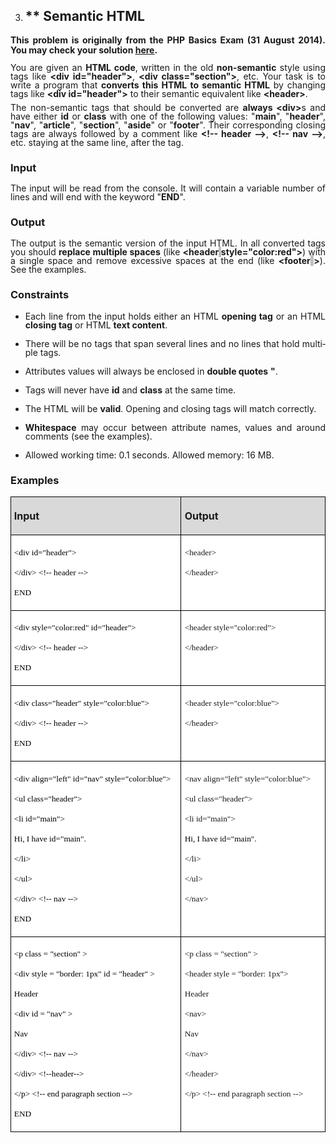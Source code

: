 <OL START=3>
	<LI><H2 CLASS="western" ALIGN=JUSTIFY> ** Semantic HTML</H2>
</OL>
<P LANG="bg-BG" CLASS="western" ALIGN=JUSTIFY STYLE="margin-bottom: 0.14in; line-height: 115%">
<SPAN LANG="en-US"><B>This problem is originally from the PHP Basics
Exam (31 August 2014). You may check your solution </B></SPAN><FONT COLOR="#0563c1"><SPAN LANG="zxx"><U><A HREF="https://judge.softuni.bg/Contests/Practice/Index/84#4"><SPAN LANG="en-US"><B>here</B></SPAN></A></U></SPAN></FONT><SPAN LANG="en-US"><B>.</B></SPAN></P>
<P LANG="bg-BG" CLASS="western" ALIGN=JUSTIFY STYLE="margin-top: 0.08in; margin-bottom: 0.08in; line-height: 100%">
<SPAN LANG="en-US">You are given an </SPAN><SPAN LANG="en-US"><B>HTML
code</B></SPAN><SPAN LANG="en-US">, written in the old </SPAN><SPAN LANG="en-US"><B>non-semantic</B></SPAN><SPAN LANG="en-US">
style using tags like </SPAN><SPAN LANG="en-US"><B>&lt;div
id=&quot;header&quot;&gt;</B></SPAN><SPAN LANG="en-US">, </SPAN><SPAN LANG="en-US"><B>&lt;div
class=&quot;section&quot;&gt;</B></SPAN><SPAN LANG="en-US">, etc.
Your task is to write a program that </SPAN><SPAN LANG="en-US"><B>converts
this HTML to semantic HTML</B></SPAN><SPAN LANG="en-US"> by changing
tags like </SPAN><SPAN LANG="en-US"><B>&lt;div id=&quot;header&quot;&gt;</B></SPAN><SPAN LANG="en-US">
to their semantic equivalent like </SPAN><SPAN LANG="en-US"><B>&lt;header&gt;</B></SPAN><SPAN LANG="en-US">.</SPAN></P>
<P LANG="bg-BG" CLASS="western" ALIGN=JUSTIFY STYLE="margin-top: 0.08in; margin-bottom: 0.08in; line-height: 100%">
<SPAN LANG="en-US">The non-semantic tags that should be converted are
</SPAN><SPAN LANG="en-US"><B>always &lt;div&gt;</B></SPAN><SPAN LANG="en-US">s
and have either </SPAN><SPAN LANG="en-US"><B>id</B></SPAN><SPAN LANG="en-US">
or </SPAN><SPAN LANG="en-US"><B>class</B></SPAN><SPAN LANG="en-US">
with one of the following values: &quot;</SPAN><SPAN LANG="en-US"><B>main</B></SPAN><SPAN LANG="en-US">&quot;,
&quot;</SPAN><SPAN LANG="en-US"><B>header</B></SPAN><SPAN LANG="en-US">&quot;,
&quot;</SPAN><SPAN LANG="en-US"><B>nav</B></SPAN><SPAN LANG="en-US">&quot;,
&quot;</SPAN><SPAN LANG="en-US"><B>article</B></SPAN><SPAN LANG="en-US">&quot;,
&quot;</SPAN><SPAN LANG="en-US"><B>section</B></SPAN><SPAN LANG="en-US">&quot;,
&quot;</SPAN><SPAN LANG="en-US"><B>aside</B></SPAN><SPAN LANG="en-US">&quot;
or &quot;</SPAN><SPAN LANG="en-US"><B>footer</B></SPAN><SPAN LANG="en-US">&quot;.
Their corresponding closing tags are always followed by a comment
like </SPAN><SPAN LANG="en-US"><B>&lt;!-- header --&gt;</B></SPAN><SPAN LANG="en-US">,
</SPAN><SPAN LANG="en-US"><B>&lt;!-- nav --&gt;</B></SPAN><SPAN LANG="en-US">,
etc. staying at the same line, after the tag.</SPAN></P>
<H3 LANG="bg-BG" CLASS="western" ALIGN=JUSTIFY><SPAN LANG="en-US">Input</SPAN></H3>
<P LANG="bg-BG" CLASS="western" ALIGN=JUSTIFY STYLE="margin-bottom: 0.08in; line-height: 100%">
<SPAN LANG="en-US">The input will be read from the console. It will
contain a variable number of lines and will end with the keyword
&quot;</SPAN><SPAN LANG="en-US"><B>END</B></SPAN><SPAN LANG="en-US">&quot;.</SPAN></P>
<H3 LANG="bg-BG" CLASS="western" ALIGN=JUSTIFY><SPAN LANG="en-US">Output</SPAN></H3>
<P LANG="bg-BG" CLASS="western" ALIGN=JUSTIFY STYLE="margin-bottom: 0.08in; line-height: 100%">
<SPAN LANG="en-US">The output is the semantic version of the input
HTML. In all converted tags you should </SPAN><SPAN LANG="en-US"><B>replace
multiple spaces</B></SPAN><SPAN LANG="en-US"> (like </SPAN><SPAN LANG="en-US"><B>&lt;header</B></SPAN><SPAN LANG="en-US"><B><SPAN STYLE="background: #bfbfbf">
     </SPAN></B></SPAN><SPAN LANG="en-US"><B>style=&quot;color:red&quot;&gt;</B></SPAN><SPAN LANG="en-US">)
with a single space and remove excessive spaces at the end (like
</SPAN><SPAN LANG="en-US"><B>&lt;footer</B></SPAN><SPAN LANG="en-US"><B><SPAN STYLE="background: #bfbfbf">
     </SPAN></B></SPAN><SPAN LANG="en-US"><B>&gt;</B></SPAN><SPAN LANG="en-US">).
See the examples.</SPAN></P>
<H3 LANG="bg-BG" CLASS="western" ALIGN=JUSTIFY><SPAN LANG="en-US">Constraints</SPAN></H3>
<UL>
	<LI><P LANG="bg-BG" CLASS="western" ALIGN=JUSTIFY STYLE="margin-bottom: 0in; line-height: 100%">
	<SPAN LANG="en-US">Each line from the input holds either an HTML
	</SPAN><SPAN LANG="en-US"><B>opening tag</B></SPAN><SPAN LANG="en-US">
	or an HTML </SPAN><SPAN LANG="en-US"><B>closing tag</B></SPAN><SPAN LANG="en-US">
	or HTML </SPAN><SPAN LANG="en-US"><B>text content</B></SPAN><SPAN LANG="en-US">.</SPAN></P>
	<LI><P LANG="bg-BG" CLASS="western" ALIGN=JUSTIFY STYLE="margin-bottom: 0in; line-height: 100%">
	<SPAN LANG="en-US">There will be no tags that span several lines and
	no lines that hold multiple tags.</SPAN></P>
	<LI><P LANG="bg-BG" CLASS="western" ALIGN=JUSTIFY STYLE="margin-bottom: 0in; line-height: 100%">
	<SPAN LANG="en-US">Attributes values will always be enclosed in
	</SPAN><SPAN LANG="en-US"><B>double quotes</B></SPAN><SPAN LANG="en-US">
	</SPAN><SPAN LANG="en-US"><B>&quot;</B></SPAN><SPAN LANG="en-US">.</SPAN></P>
	<LI><P LANG="bg-BG" CLASS="western" ALIGN=JUSTIFY STYLE="margin-bottom: 0in; line-height: 100%">
	<SPAN LANG="en-US">Tags will never have </SPAN><SPAN LANG="en-US"><B>id</B></SPAN><SPAN LANG="en-US">
	and </SPAN><SPAN LANG="en-US"><B>class</B></SPAN><SPAN LANG="en-US">
	at the same time.</SPAN></P>
	<LI><P LANG="bg-BG" CLASS="western" ALIGN=JUSTIFY STYLE="margin-bottom: 0in; line-height: 100%">
	<SPAN LANG="en-US">The HTML will be </SPAN><SPAN LANG="en-US"><B>valid</B></SPAN><SPAN LANG="en-US">.
	Opening and closing tags will match correctly.</SPAN></P>
	<LI><P LANG="bg-BG" CLASS="western" ALIGN=JUSTIFY STYLE="margin-bottom: 0in; line-height: 100%">
	<SPAN LANG="en-US"><B>Whitespace</B></SPAN><SPAN LANG="en-US"> may
	occur between attribute names, values and around comments (see the
	examples).</SPAN></P>
	<LI><P LANG="bg-BG" CLASS="western" ALIGN=JUSTIFY STYLE="margin-bottom: 0in; line-height: 100%">
	<SPAN LANG="en-US">Allowed working time: 0.1 seconds. Allowed
	memory: 16</SPAN><SPAN LANG="en-US"> MB.</SPAN></P>
</UL>
<H3 LANG="bg-BG" CLASS="western" ALIGN=JUSTIFY><SPAN LANG="en-US">Examples</SPAN></H3>
<TABLE WIDTH=692 CELLPADDING=4 CELLSPACING=0>
	<COL WIDTH=373>
	<COL WIDTH=301>
	<TR VALIGN=TOP>
		<TD WIDTH=373 HEIGHT=1 BGCOLOR="#d9d9d9" STYLE="border: 1px solid #00000a; padding-top: 0.04in; padding-bottom: 0.04in; padding-left: 0.05in; padding-right: 0.06in">
			<P LANG="bg-BG" CLASS="western" ALIGN=JUSTIFY><SPAN LANG="en-US"><B>Input</B></SPAN></P>
		</TD>
		<TD WIDTH=301 BGCOLOR="#d9d9d9" STYLE="border: 1px solid #00000a; padding-top: 0.04in; padding-bottom: 0.04in; padding-left: 0.06in; padding-right: 0.06in">
			<P LANG="bg-BG" CLASS="western" ALIGN=JUSTIFY><SPAN LANG="en-US"><B>Output</B></SPAN></P>
		</TD>
	</TR>
	<TR VALIGN=TOP>
		<TD WIDTH=373 BGCOLOR="#ffffff" STYLE="border: 1px solid #00000a; padding-top: 0.04in; padding-bottom: 0.04in; padding-left: 0.05in; padding-right: 0.06in">
			<P LANG="bg-BG" CLASS="western" ALIGN=JUSTIFY STYLE="margin-bottom: 0in">
			<FONT COLOR="#000000"><FONT FACE="Consolas, serif"><FONT SIZE=2 STYLE="font-size: 10pt"><SPAN LANG="en-US">&lt;div
			id=&quot;header&quot;&gt;</SPAN></FONT></FONT></FONT></P>
			<P LANG="bg-BG" CLASS="western" ALIGN=JUSTIFY STYLE="margin-bottom: 0in">
			<FONT COLOR="#000000"><FONT FACE="Consolas, serif"><FONT SIZE=2 STYLE="font-size: 10pt"><SPAN LANG="en-US">&lt;/div&gt;
			&lt;!-- header --&gt;</SPAN></FONT></FONT></FONT></P>
			<P LANG="bg-BG" CLASS="western" ALIGN=JUSTIFY><FONT COLOR="#000000"><FONT FACE="Consolas, serif"><FONT SIZE=2 STYLE="font-size: 10pt"><SPAN LANG="en-US">END</SPAN></FONT></FONT></FONT></P>
		</TD>
		<TD WIDTH=301 BGCOLOR="#ffffff" STYLE="border: 1px solid #00000a; padding-top: 0.04in; padding-bottom: 0.04in; padding-left: 0.06in; padding-right: 0.06in">
			<P LANG="bg-BG" CLASS="western" ALIGN=JUSTIFY STYLE="margin-bottom: 0in">
			<FONT FACE="Consolas, serif"><FONT SIZE=2 STYLE="font-size: 10pt"><SPAN LANG="en-US">&lt;header&gt;</SPAN></FONT></FONT></P>
			<P LANG="bg-BG" CLASS="western" ALIGN=JUSTIFY><FONT FACE="Consolas, serif"><FONT SIZE=2 STYLE="font-size: 10pt"><SPAN LANG="en-US">&lt;/header&gt;</SPAN></FONT></FONT></P>
		</TD>
	</TR>
	<TR VALIGN=TOP>
		<TD WIDTH=373 BGCOLOR="#ffffff" STYLE="border: 1px solid #00000a; padding-top: 0.04in; padding-bottom: 0.04in; padding-left: 0.05in; padding-right: 0.06in">
			<P LANG="bg-BG" CLASS="western" ALIGN=JUSTIFY STYLE="margin-bottom: 0in">
			<FONT COLOR="#000000"><FONT FACE="Consolas, serif"><FONT SIZE=2 STYLE="font-size: 10pt"><SPAN LANG="en-US">&lt;div
			style=&quot;color:red&quot; id=&quot;header&quot;&gt;</SPAN></FONT></FONT></FONT></P>
			<P LANG="bg-BG" CLASS="western" ALIGN=JUSTIFY STYLE="margin-bottom: 0in">
			<FONT COLOR="#000000"><FONT FACE="Consolas, serif"><FONT SIZE=2 STYLE="font-size: 10pt"><SPAN LANG="en-US">&lt;/div&gt;
			&lt;!-- header --&gt;</SPAN></FONT></FONT></FONT></P>
			<P LANG="bg-BG" CLASS="western" ALIGN=JUSTIFY><FONT COLOR="#000000"><FONT FACE="Consolas, serif"><FONT SIZE=2 STYLE="font-size: 10pt"><SPAN LANG="en-US">END</SPAN></FONT></FONT></FONT></P>
		</TD>
		<TD WIDTH=301 BGCOLOR="#ffffff" STYLE="border: 1px solid #00000a; padding-top: 0.04in; padding-bottom: 0.04in; padding-left: 0.06in; padding-right: 0.06in">
			<P LANG="bg-BG" CLASS="western" ALIGN=JUSTIFY STYLE="margin-bottom: 0in">
			<FONT FACE="Consolas, serif"><FONT SIZE=2 STYLE="font-size: 10pt"><SPAN LANG="en-US">&lt;header
			style=&quot;color:red&quot;&gt;</SPAN></FONT></FONT></P>
			<P LANG="bg-BG" CLASS="western" ALIGN=JUSTIFY><FONT FACE="Consolas, serif"><FONT SIZE=2 STYLE="font-size: 10pt"><SPAN LANG="en-US">&lt;/header&gt;</SPAN></FONT></FONT></P>
		</TD>
	</TR>
	<TR VALIGN=TOP>
		<TD WIDTH=373 BGCOLOR="#ffffff" STYLE="border: 1px solid #00000a; padding-top: 0.04in; padding-bottom: 0.04in; padding-left: 0.05in; padding-right: 0.06in">
			<P LANG="bg-BG" CLASS="western" ALIGN=JUSTIFY STYLE="margin-bottom: 0in">
			<FONT COLOR="#000000"><FONT FACE="Consolas, serif"><FONT SIZE=2 STYLE="font-size: 10pt"><SPAN LANG="en-US">&lt;div
			class=&quot;header&quot; style=&quot;color:blue&quot;&gt;</SPAN></FONT></FONT></FONT></P>
			<P LANG="bg-BG" CLASS="western" ALIGN=JUSTIFY STYLE="margin-bottom: 0in">
			<FONT COLOR="#000000"><FONT FACE="Consolas, serif"><FONT SIZE=2 STYLE="font-size: 10pt"><SPAN LANG="en-US">&lt;/div&gt;
			&lt;!-- header --&gt;</SPAN></FONT></FONT></FONT></P>
			<P LANG="bg-BG" CLASS="western" ALIGN=JUSTIFY><FONT COLOR="#000000"><FONT FACE="Consolas, serif"><FONT SIZE=2 STYLE="font-size: 10pt"><SPAN LANG="en-US">END</SPAN></FONT></FONT></FONT></P>
		</TD>
		<TD WIDTH=301 BGCOLOR="#ffffff" STYLE="border: 1px solid #00000a; padding-top: 0.04in; padding-bottom: 0.04in; padding-left: 0.06in; padding-right: 0.06in">
			<P LANG="bg-BG" CLASS="western" ALIGN=JUSTIFY STYLE="margin-bottom: 0in">
			<FONT FACE="Consolas, serif"><FONT SIZE=2 STYLE="font-size: 10pt"><SPAN LANG="en-US">&lt;header
			style=&quot;color:blue&quot;&gt;</SPAN></FONT></FONT></P>
			<P LANG="bg-BG" CLASS="western" ALIGN=JUSTIFY><FONT FACE="Consolas, serif"><FONT SIZE=2 STYLE="font-size: 10pt"><SPAN LANG="en-US">&lt;/header&gt;</SPAN></FONT></FONT></P>
		</TD>
	</TR>
	<TR VALIGN=TOP>
		<TD WIDTH=373 BGCOLOR="#ffffff" STYLE="border: 1px solid #00000a; padding-top: 0.04in; padding-bottom: 0.04in; padding-left: 0.05in; padding-right: 0.06in">
			<P LANG="bg-BG" CLASS="western" ALIGN=JUSTIFY STYLE="margin-bottom: 0in">
			<FONT COLOR="#000000"><FONT FACE="Consolas, serif"><FONT SIZE=2 STYLE="font-size: 10pt"><SPAN LANG="en-US">&lt;div
			align=&quot;left&quot; id=&quot;nav&quot; style=&quot;color:blue&quot;&gt;</SPAN></FONT></FONT></FONT></P>
			<P LANG="bg-BG" CLASS="western" ALIGN=JUSTIFY STYLE="margin-bottom: 0in">
			<FONT COLOR="#000000">  <FONT FACE="Consolas, serif"><FONT SIZE=2 STYLE="font-size: 10pt"><SPAN LANG="en-US">&lt;ul
			class=&quot;header&quot;&gt;</SPAN></FONT></FONT></FONT></P>
			<P LANG="bg-BG" CLASS="western" ALIGN=JUSTIFY STYLE="margin-bottom: 0in">
			<FONT COLOR="#000000">    <FONT FACE="Consolas, serif"><FONT SIZE=2 STYLE="font-size: 10pt"><SPAN LANG="en-US">&lt;li
			id=&quot;main&quot;&gt;</SPAN></FONT></FONT></FONT></P>
			<P LANG="bg-BG" CLASS="western" ALIGN=JUSTIFY STYLE="margin-bottom: 0in">
			<FONT COLOR="#000000">      <FONT FACE="Consolas, serif"><FONT SIZE=2 STYLE="font-size: 10pt"><SPAN LANG="en-US">Hi,
			I have id=&quot;main&quot;.</SPAN></FONT></FONT></FONT></P>
			<P LANG="bg-BG" CLASS="western" ALIGN=JUSTIFY STYLE="margin-bottom: 0in">
			<FONT COLOR="#000000">    <FONT FACE="Consolas, serif"><FONT SIZE=2 STYLE="font-size: 10pt"><SPAN LANG="en-US">&lt;/li&gt;</SPAN></FONT></FONT></FONT></P>
			<P LANG="bg-BG" CLASS="western" ALIGN=JUSTIFY STYLE="margin-bottom: 0in">
			<FONT COLOR="#000000">  <FONT FACE="Consolas, serif"><FONT SIZE=2 STYLE="font-size: 10pt"><SPAN LANG="en-US">&lt;/ul&gt;</SPAN></FONT></FONT></FONT></P>
			<P LANG="bg-BG" CLASS="western" ALIGN=JUSTIFY STYLE="margin-bottom: 0in">
			<FONT COLOR="#000000"><FONT FACE="Consolas, serif"><FONT SIZE=2 STYLE="font-size: 10pt"><SPAN LANG="en-US">&lt;/div&gt;
			&lt;!-- nav --&gt;</SPAN></FONT></FONT></FONT></P>
			<P LANG="bg-BG" CLASS="western" ALIGN=JUSTIFY><FONT COLOR="#000000"><FONT FACE="Consolas, serif"><FONT SIZE=2 STYLE="font-size: 10pt"><SPAN LANG="en-US">END</SPAN></FONT></FONT></FONT></P>
		</TD>
		<TD WIDTH=301 BGCOLOR="#ffffff" STYLE="border: 1px solid #00000a; padding-top: 0.04in; padding-bottom: 0.04in; padding-left: 0.06in; padding-right: 0.06in">
			<P LANG="bg-BG" CLASS="western" ALIGN=JUSTIFY STYLE="margin-bottom: 0in">
			<FONT FACE="Consolas, serif"><FONT SIZE=2 STYLE="font-size: 10pt"><SPAN LANG="en-US">&lt;nav
			align=&quot;left&quot; style=&quot;color:blue&quot;&gt;</SPAN></FONT></FONT></P>
			<P LANG="bg-BG" CLASS="western" ALIGN=JUSTIFY STYLE="margin-bottom: 0in">
			  <FONT FACE="Consolas, serif"><FONT SIZE=2 STYLE="font-size: 10pt"><SPAN LANG="en-US">&lt;ul
			class=&quot;header&quot;&gt;</SPAN></FONT></FONT></P>
			<P LANG="bg-BG" CLASS="western" ALIGN=JUSTIFY STYLE="margin-bottom: 0in">
			    <FONT FACE="Consolas, serif"><FONT SIZE=2 STYLE="font-size: 10pt"><SPAN LANG="en-US">&lt;li
			id=&quot;main&quot;&gt;</SPAN></FONT></FONT></P>
			<P LANG="bg-BG" CLASS="western" ALIGN=JUSTIFY STYLE="margin-bottom: 0in">
			      <FONT COLOR="#000000"><FONT FACE="Consolas, serif"><FONT SIZE=2 STYLE="font-size: 10pt"><SPAN LANG="en-US">Hi,
			I have id=&quot;main&quot;.</SPAN></FONT></FONT></FONT></P>
			<P LANG="bg-BG" CLASS="western" ALIGN=JUSTIFY STYLE="margin-bottom: 0in">
			    <FONT FACE="Consolas, serif"><FONT SIZE=2 STYLE="font-size: 10pt"><SPAN LANG="en-US">&lt;/li&gt;</SPAN></FONT></FONT></P>
			<P LANG="bg-BG" CLASS="western" ALIGN=JUSTIFY STYLE="margin-bottom: 0in">
			  <FONT FACE="Consolas, serif"><FONT SIZE=2 STYLE="font-size: 10pt"><SPAN LANG="en-US">&lt;/ul&gt;</SPAN></FONT></FONT></P>
			<P LANG="bg-BG" CLASS="western" ALIGN=JUSTIFY><FONT FACE="Consolas, serif"><FONT SIZE=2 STYLE="font-size: 10pt"><SPAN LANG="en-US">&lt;/nav&gt;</SPAN></FONT></FONT></P>
		</TD>
	</TR>
	<TR VALIGN=TOP>
		<TD WIDTH=373 BGCOLOR="#ffffff" STYLE="border: 1px solid #00000a; padding-top: 0.04in; padding-bottom: 0.04in; padding-left: 0.05in; padding-right: 0.06in">
			<P LANG="bg-BG" CLASS="western" ALIGN=JUSTIFY STYLE="margin-bottom: 0in">
			<FONT COLOR="#000000">  <FONT FACE="Consolas, serif"><FONT SIZE=2 STYLE="font-size: 10pt"><SPAN LANG="en-US">&lt;p
			class = &quot;section&quot; &gt;</SPAN></FONT></FONT></FONT></P>
			<P LANG="bg-BG" CLASS="western" ALIGN=JUSTIFY STYLE="margin-bottom: 0in">
			<FONT COLOR="#000000">    <FONT FACE="Consolas, serif"><FONT SIZE=2 STYLE="font-size: 10pt"><SPAN LANG="en-US">&lt;div
			style = &quot;border: 1px&quot; id = &quot;header&quot; &gt;</SPAN></FONT></FONT></FONT></P>
			<P LANG="bg-BG" CLASS="western" ALIGN=JUSTIFY STYLE="margin-bottom: 0in">
			<FONT COLOR="#000000">        <FONT FACE="Consolas, serif"><FONT SIZE=2 STYLE="font-size: 10pt"><SPAN LANG="en-US">Header</SPAN></FONT></FONT></FONT></P>
			<P LANG="bg-BG" CLASS="western" ALIGN=JUSTIFY STYLE="margin-bottom: 0in">
			<FONT COLOR="#000000">        <FONT FACE="Consolas, serif"><FONT SIZE=2 STYLE="font-size: 10pt"><SPAN LANG="en-US">&lt;div
			id = &quot;nav&quot; &gt;</SPAN></FONT></FONT></FONT></P>
			<P LANG="bg-BG" CLASS="western" ALIGN=JUSTIFY STYLE="margin-bottom: 0in">
			<FONT COLOR="#000000">            <FONT FACE="Consolas, serif"><FONT SIZE=2 STYLE="font-size: 10pt"><SPAN LANG="en-US">Nav</SPAN></FONT></FONT></FONT></P>
			<P LANG="bg-BG" CLASS="western" ALIGN=JUSTIFY STYLE="margin-bottom: 0in">
			<FONT COLOR="#000000">        <FONT FACE="Consolas, serif"><FONT SIZE=2 STYLE="font-size: 10pt"><SPAN LANG="en-US">&lt;/div&gt;
			  &lt;!--   nav   --&gt;</SPAN></FONT></FONT></FONT></P>
			<P LANG="bg-BG" CLASS="western" ALIGN=JUSTIFY STYLE="margin-bottom: 0in">
			<FONT COLOR="#000000">    <FONT FACE="Consolas, serif"><FONT SIZE=2 STYLE="font-size: 10pt"><SPAN LANG="en-US">&lt;/div&gt;
			 &lt;!--header--&gt;</SPAN></FONT></FONT></FONT></P>
			<P LANG="bg-BG" CLASS="western" ALIGN=JUSTIFY STYLE="margin-bottom: 0in">
			<FONT COLOR="#000000">  <FONT FACE="Consolas, serif"><FONT SIZE=2 STYLE="font-size: 10pt"><SPAN LANG="en-US">&lt;/p&gt;
			&lt;!-- end paragraph section --&gt;</SPAN></FONT></FONT></FONT></P>
			<P LANG="bg-BG" CLASS="western" ALIGN=JUSTIFY><FONT COLOR="#000000"><FONT FACE="Consolas, serif"><FONT SIZE=2 STYLE="font-size: 10pt"><SPAN LANG="en-US">END</SPAN></FONT></FONT></FONT></P>
		</TD>
		<TD WIDTH=301 BGCOLOR="#ffffff" STYLE="border: 1px solid #00000a; padding-top: 0.04in; padding-bottom: 0.04in; padding-left: 0.06in; padding-right: 0.06in">
			<P LANG="bg-BG" CLASS="western" ALIGN=JUSTIFY STYLE="margin-bottom: 0in">
			  <FONT FACE="Consolas, serif"><FONT SIZE=2 STYLE="font-size: 10pt"><SPAN LANG="en-US">&lt;p
			class = &quot;section&quot; &gt;</SPAN></FONT></FONT></P>
			<P LANG="bg-BG" CLASS="western" ALIGN=JUSTIFY STYLE="margin-bottom: 0in">
			    <FONT FACE="Consolas, serif"><FONT SIZE=2 STYLE="font-size: 10pt"><SPAN LANG="en-US">&lt;header
			style = &quot;border: 1px&quot;&gt;</SPAN></FONT></FONT></P>
			<P LANG="bg-BG" CLASS="western" ALIGN=JUSTIFY STYLE="margin-bottom: 0in">
			        <FONT FACE="Consolas, serif"><FONT SIZE=2 STYLE="font-size: 10pt"><SPAN LANG="en-US">Header</SPAN></FONT></FONT></P>
			<P LANG="bg-BG" CLASS="western" ALIGN=JUSTIFY STYLE="margin-bottom: 0in">
			        <FONT FACE="Consolas, serif"><FONT SIZE=2 STYLE="font-size: 10pt"><SPAN LANG="en-US">&lt;nav&gt;</SPAN></FONT></FONT></P>
			<P LANG="bg-BG" CLASS="western" ALIGN=JUSTIFY STYLE="margin-bottom: 0in">
			            <FONT FACE="Consolas, serif"><FONT SIZE=2 STYLE="font-size: 10pt"><SPAN LANG="en-US">Nav</SPAN></FONT></FONT></P>
			<P LANG="bg-BG" CLASS="western" ALIGN=JUSTIFY STYLE="margin-bottom: 0in">
			        <FONT FACE="Consolas, serif"><FONT SIZE=2 STYLE="font-size: 10pt"><SPAN LANG="en-US">&lt;/nav&gt;</SPAN></FONT></FONT></P>
			<P LANG="bg-BG" CLASS="western" ALIGN=JUSTIFY STYLE="margin-bottom: 0in">
			    <FONT FACE="Consolas, serif"><FONT SIZE=2 STYLE="font-size: 10pt"><SPAN LANG="en-US">&lt;/header&gt;</SPAN></FONT></FONT></P>
			<P LANG="bg-BG" CLASS="western" ALIGN=JUSTIFY>  <FONT FACE="Consolas, serif"><FONT SIZE=2 STYLE="font-size: 10pt"><SPAN LANG="en-US">&lt;/p&gt;
			&lt;!-- end paragraph section --&gt;</SPAN></FONT></FONT></P>
		</TD>
	</TR>
</TABLE>